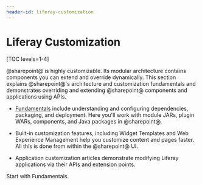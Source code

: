 ```yaml
---
header-id: liferay-customization
---
```


# Liferay Customization

[TOC levels=1-4]

@sharepoint@ is highly customizable. Its modular architecture contains components
you can extend and override dynamically. This section explains @sharepoint@'s
architecture and customization fundamentals and demonstrates overriding and
extending @sharepoint@ components and applications using APIs. 

-   [Fundamentals](/docs/7-2/customization/-/knowledge_base/c/fundamentals)
    include understanding and configuring dependencies, packaging, and
    deployment. Here you'll work with module JARs, plugin WARs, components, and
    Java packages in @sharepoint@. 

<!--Uncomment once articles are available
-   Architecture
    dives deep into how @sharepoint@ uses modularity and OSGi to provide the core,
    application modules, component services, and extension points. Learning the
    architecture helps you develop better customizations fast, and it empowers
    you to build extension points into your own applications.
-->

-   Built-in customization features, including Widget Templates and Web 
    Experience Management help you customize content and pages faster. All this
    is done from within the @sharepoint@ UI.

-   Application customization articles demonstrate modifying Liferay 
    applications via their APIs and extension points. 

Start with Fundamentals. 
